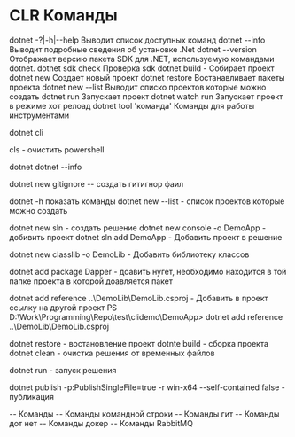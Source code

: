 # CLR Команды

dotnet -?|-h|--help Выводит список доступных команд
dotnet --info Выводит подробные сведения об установке .Net
dotnet --version Отображает версию пакета SDK для .NET, используемую командами dotnet.
dotnet sdk check Проверка sdk
dotnet build - Собирает проект
dotnet new Создает новый проект
dotnet restore Востанавливает пакеты проекта
dotnet new --list Выводит списко проектов которые можно создать
dotnet run Запускает проект
dotnet watch run Запускает проект в режиме хот релоад
dotnet tool 'команда' Команды для работы инструментами

dotnet cli

cls - очистить powershell

dotnet
dotnet --info

dotnet new gitignore -- создать гитигнор фаил

dotnet -h показать команды
dotnet new --list - список проектов которые можно создать

dotnet new sln - создать решение
dotnet new console -o DemoApp - добивить проект
dotnet sln add DemoApp - Добавить проект в решение

dotnet new classlib -o DemoLib - Добавить библиотеку классов

dotnet add package Dapper - доавить нугет, необходимо находится в той папке проекта в которой доавляется пакет

dotnet add reference ..\DemoLib\DemoLib.csproj - Добавить в проект ссылку на другой проект
PS D:\Work\Programming\Repo\test\clidemo\DemoApp> dotnet add reference ..\DemoLib\DemoLib.csproj

dotnet restore - востановление проект
dotnte build - сборка проекта
dotnet clean - очистка решения от временных файлов

dotnet run - запуск решения

dotnet publish -p:PublishSingleFile=true -r win-x64 --self-contained false - публикация

-- Команды
-- Команды командной строки
-- Команды гит
-- Команды дот нет
-- Команды докер
-- Команды RabbitMQ
